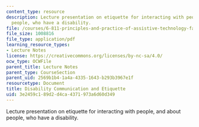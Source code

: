 ```yaml
---
content_type: resource
description: Lecture presentation on etiquette for interacting with people, and about
  people, who have a disability.
file: /courses/6-811-principles-and-practice-of-assistive-technology-fall-2014/3e2459c189d2d4ca4371973a6d60d349_MIT6_811F14_Communicating.pdf
file_size: 1008816
file_type: application/pdf
learning_resource_types:
- Lecture Notes
license: https://creativecommons.org/licenses/by-nc-sa/4.0/
ocw_type: OCWFile
parent_title: Lecture Notes
parent_type: CourseSection
parent_uid: 2569b1b4-1a4a-4335-1643-b293b3967e1f
resourcetype: Document
title: Disability Communication and Etiquette
uid: 3e2459c1-89d2-d4ca-4371-973a6d60d349
---
```

Lecture presentation on etiquette for interacting with people, and about people, who have a disability.